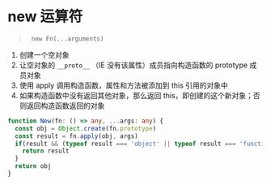 # new 运算符

>   ` new Fn(...arguments)`

1.  创建一个空对象
2.  让空对象的 `__proto__` （IE 没有该属性）成员指向构造函数的 prototype 成员对象
3.  使用 apply 调用构造函数，属性和方法被添加到 this 引用的对象中
4.  如果构造函数中没有返回其他对象，那么返回 this，即创建的这个新对象；否则返回构造函数返回的对象

```typescript
function New(fn: () => any, ...args: any) {
  const obj = Object.create(fn.prototype)
  const result = fn.apply(obj, args)
  if(result && (typeof result === 'object' || typeof result === 'function')) {
    return result
  }
  return obj
}
```

